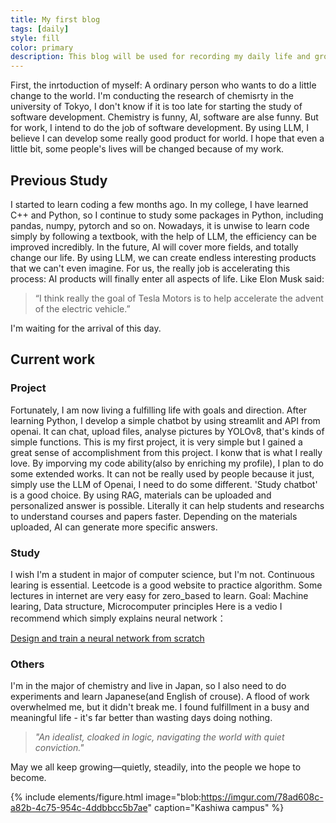 ```yaml
---
title: My first blog
tags: [daily]
style: fill
color: primary
description: This blog will be used for recording my daily life and growth in study.
---
```

First, the inrtoduction of myself: A ordinary person who wants to do a little change to the world.  I'm conducting the research of chemisrty in the university of Tokyo, I don't know if it is too late for starting the study of software development. Chemistry is funny, AI, software are alse funny. But for work, I intend to do the job of software development. By using LLM, I believe I can develop some really good product for world. I hope that even a little bit, some people's lives will be changed because of my work.

## Previous Study
I started to learn coding a few months ago. In my college, I have learned C++ and Python, so I continue to study some packages in Python, including pandas, numpy, pytorch and so on. Nowadays, it is unwise to learn code simply by following a textbook, with the help of LLM, the efficiency can be improved incredibly. In the future, AI will cover more fields, and totally change our life. By using LLM, we can create endless interesting products that we can't even imagine. For us, the really job is accelerating this process: AI products will finally enter all aspects of life. Like Elon Musk said:

> “I think really the goal of Tesla Motors is to help accelerate the advent of the electric vehicle.”

I'm waiting for the arrival of this day.

## Current work
### Project
Fortunately, I am now living a fulfilling life with goals and direction. After learning Python, I develop a simple chatbot by using streamlit and API from openai. It can chat, upload files, analyse pictures by YOLOv8, that's kinds of simple functions. This is my first project, it is very simple but I gained a great sense of accomplishment from this project. I konw that is what I really love. By imporving my code ability(also by enriching my profile), I plan to do some extended works. It can not be really used by people because it just, simply use the LLM of Openai, I need to do some different. 'Study chatbot' is a good choice. By using RAG, materials can be uploaded and personalized answer is possible.
Literally it can help students and researchs to understand courses and papers faster. Depending on the materials uploaded, AI can generate more specific answers.

### Study
I wish I'm a student in major of computer science, but I'm not. Continuous learing is essential. Leetcode is a good website to practice algorithm. Some lectures in internet are very easy for zero_based to learn.
Goal: Machine learing, Data structure, Microcomputer principles
Here is a vedio I recommend which simply explains neural network：

[Design and train a neural network from scratch](https://www.bilibili.com/video/BV134421U77t/?spm_id_from=333.337.search-card.all.click&vd_source=e639b64031678e125247c6d51077072c)

### Others
I'm in the major of chemistry and live in Japan, so I also need to do experiments and learn Japanese(and English of crouse). A flood of work overwhelmed me, but it didn't break me. I found fulfillment in a busy and meaningful life - it's far better than wasting days doing nothing.

> *"An idealist, cloaked in logic, navigating the world with quiet conviction."*

May we all keep growing—quietly, steadily, into the people we hope to become.


{% include elements/figure.html image="blob:https://imgur.com/78ad608c-a82b-4c75-954c-4ddbbcc5b7ae" caption="Kashiwa campus" %}




